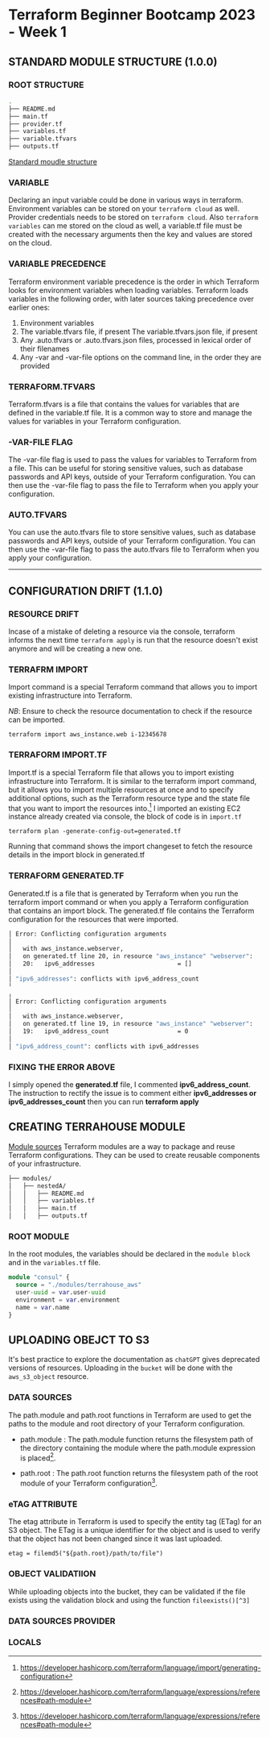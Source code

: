 # Terraform Beginner Bootcamp 2023 - Week 1


## STANDARD MODULE STRUCTURE (1.0.0)

### ROOT STRUCTURE

```sh
.
├── README.md
├── main.tf
├── provider.tf
├── variables.tf
├── variable.tfvars
├── outputs.tf
```


[Standard moudle structure](https://developer.hashicorp.com/terraform/language/modules/develop/structure)

### VARIABLE
Declaring an input variable could be done in various ways in terraform. Environment variables can be stored on your `terraform cloud` as well. Provider credentials needs to be stored on `terraform cloud`. Also `terraform variables` can me stored on the cloud as well, a variable.tf file must be created with the necessary arguments then the key and values are stored on the cloud.

### VARIABLE PRECEDENCE

Terraform environment variable precedence is the order in which Terraform looks for environment variables when loading variables. Terraform loads variables in the following order, with later sources taking precedence over earlier ones:

1. Environment variables 
2. The variable.tfvars file, if present The variable.tfvars.json file, if present
3. Any .auto.tfvars or .auto.tfvars.json files, processed in lexical order of their filenames
4. Any -var and -var-file options on the command line, in the order they are provided




### TERRAFORM.TFVARS
Terraform.tfvars is a file that contains the values for variables that are defined in the variable.tf file. It is a common way to store and manage the values for variables in your Terraform configuration.


### -VAR-FILE FLAG
The -var-file flag is used to pass the values for variables to Terraform from a file. This can be useful for storing sensitive values, such as database passwords and API keys, outside of your Terraform configuration. You can then use the -var-file flag to pass the file to Terraform when you apply your configuration.


### AUTO.TFVARS
You can use the auto.tfvars file to store sensitive values, such as database passwords and API keys, outside of your Terraform configuration. You can then use the -var-file flag to pass the auto.tfvars file to Terraform when you apply your configuration.



---

## CONFIGURATION DRIFT (1.1.0)

### RESOURCE DRIFT
Incase of a mistake of deleting a resource via the console, terraform informs the next time `terraform apply` is run that the resource doesn't exist anymore and will be creating a new one.

### TERRAFRM IMPORT
Import command is a special Terraform command that allows you to import existing infrastructure into Terraform.

*NB*: Ensure to check the resource documentation to check if the resource can be imported.

```
terraform import aws_instance.web i-12345678
```


### TERRAFORM IMPORT.TF
Import.tf is a special Terraform file that allows you to import existing infrastructure into Terraform. It is similar to the terraform import command, but it allows you to import multiple resources at once and to specify additional options, such as the Terraform resource type and the state file that you want to import the resources into.[^1] I imported an existing EC2 instance already created via console, the block of code is in `import.tf`


```
terraform plan -generate-config-out=generated.tf
```

Running that command shows the import changeset to fetch the resource details in the import block in generated.tf



### TERRAFORM GENERATED.TF

Generated.tf is a file that is generated by Terraform when you run the terraform import command or when you apply a Terraform configuration that contains an import block. The generated.tf file contains the Terraform configuration for the resources that were imported.



```sh
│ Error: Conflicting configuration arguments
│ 
│   with aws_instance.webserver,
│   on generated.tf line 20, in resource "aws_instance" "webserver":
│   20:   ipv6_addresses                       = []
│ 
│ "ipv6_addresses": conflicts with ipv6_address_count
╵
╷
│ Error: Conflicting configuration arguments
│ 
│   with aws_instance.webserver,
│   on generated.tf line 19, in resource "aws_instance" "webserver":
│   19:   ipv6_address_count                   = 0
│ 
│ "ipv6_address_count": conflicts with ipv6_addresses
```

### FIXING THE ERROR ABOVE
I simply opened the **generated.tf** file, I commented **ipv6_address_count**. The instruction to rectify the issue is to comment either **ipv6_addresses or ipv6_addresses_count** then you can run **terraform apply**




## CREATING TERRAHOUSE MODULE
[Module sources](https://developer.hashicorp.com/terraform/language/modules/sources) Terraform modules are a way to package and reuse Terraform configurations. They can be used to create reusable components of your infrastructure.



```sh
├── modules/
│   ├── nestedA/
│   │   ├── README.md
│   │   ├── variables.tf
│   │   ├── main.tf
│   │   ├── outputs.tf
```

### ROOT MODULE
In the root modules, the variables should be declared in the `module block` and in the `variables.tf` file.

```terraform
module "consul" {
  source = "./modules/terrahouse_aws"
  user-uuid = var.user-uuid
  environment = var.environment
  name = var.name
}

```


## UPLOADING OBEJCT TO S3
It's best practice to explore the documentation as `chatGPT` gives deprecated versions of resources. Uploading in the  `bucket` will be done with the `aws_s3_object` resource.

### DATA SOURCES
The path.module and path.root functions in Terraform are used to get the paths to the module and root directory of your Terraform configuration.

- path.module : The path.module function returns the filesystem path of the directory containing the module where the path.module expression is placed[^2]. 

- path.root : The path.root function returns the filesystem path of the root module of your Terraform configuration[^2].

### eTAG ATTRIBUTE
The etag attribute in Terraform is used to specify the entity tag (ETag) for an S3 object. The ETag is a unique identifier for the object and is used to verify that the object has not been changed since it was last uploaded.

```
etag = filemd5("${path.root}/path/to/file")
```

### OBJECT VALIDATIION
While uploading objects into the bucket, they can be validated if the file exists using the validation block and using the function `fileexists()[^3]`



### DATA SOURCES PROVIDER



### LOCALS



[^1]:https://developer.hashicorp.com/terraform/language/import/generating-configuration
[^2]:https://developer.hashicorp.com/terraform/language/expressions/references#path-module
[^3]:https://developer.hashicorp.com/terraform/language/functions/fileexists

